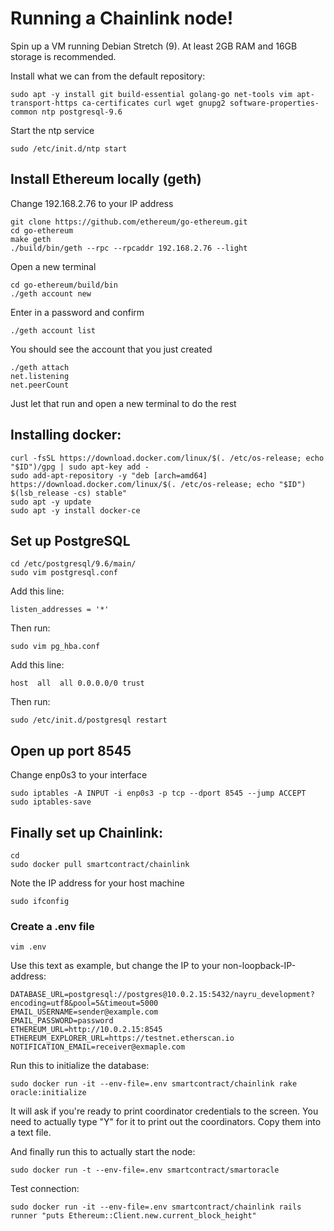 # Running a Chainlink node!
Spin up a VM running Debian Stretch (9). At least 2GB RAM and 16GB storage is recommended.

Install what we can from the default repository:
```shell
sudo apt -y install git build-essential golang-go net-tools vim apt-transport-https ca-certificates curl wget gnupg2 software-properties-common ntp postgresql-9.6
```
Start the ntp service
```shell
sudo /etc/init.d/ntp start
```

## Install Ethereum locally (geth)

Change 192.168.2.76 to your IP address

```shell
git clone https://github.com/ethereum/go-ethereum.git
cd go-ethereum
make geth
./build/bin/geth --rpc --rpcaddr 192.168.2.76 --light
```

Open a new terminal
```shell
cd go-ethereum/build/bin
./geth account new
```

Enter in a password and confirm

```shell
./geth account list
```

You should see the account that you just created

```shell
./geth attach
net.listening
net.peerCount
```
Just let that run and open a new terminal to do the rest

## Installing docker:
```shell
curl -fsSL https://download.docker.com/linux/$(. /etc/os-release; echo "$ID")/gpg | sudo apt-key add -
sudo add-apt-repository -y "deb [arch=amd64] https://download.docker.com/linux/$(. /etc/os-release; echo "$ID") $(lsb_release -cs) stable"
sudo apt -y update
sudo apt -y install docker-ce
```
 
## Set up PostgreSQL

```shell
cd /etc/postgresql/9.6/main/
sudo vim postgresql.conf
```
Add this line:
```shell
listen_addresses = '*'
```
Then run:
```shell
sudo vim pg_hba.conf
```

Add this line:
```shell
host  all  all 0.0.0.0/0 trust
```
Then run:
```shell
sudo /etc/init.d/postgresql restart
```

## Open up port 8545

Change enp0s3 to your interface

```shell
sudo iptables -A INPUT -i enp0s3 -p tcp --dport 8545 --jump ACCEPT
sudo iptables-save
```

## Finally set up Chainlink:
```shell
cd
sudo docker pull smartcontract/chainlink
```

Note the IP address for your host machine
```shell
sudo ifconfig
```

### Create a .env file

```shell
vim .env
```

Use this text as example, but change the IP to your non-loopback-IP-address:
```shell
DATABASE_URL=postgresql://postgres@10.0.2.15:5432/nayru_development?encoding=utf8&pool=5&timeout=5000
EMAIL_USERNAME=sender@example.com
EMAIL_PASSWORD=password
ETHEREUM_URL=http://10.0.2.15:8545
ETHEREUM_EXPLORER_URL=https://testnet.etherscan.io
NOTIFICATION_EMAIL=receiver@exmaple.com
```
Run this to initialize the database:
```shell
sudo docker run -it --env-file=.env smartcontract/chainlink rake oracle:initialize
```
It will ask if you're ready to print coordinator credentials to the screen. You need to actually type "Y" for it to print out the coordinators. Copy them into a text file.

And finally run this to actually start the node:
```shell
sudo docker run -t --env-file=.env smartcontract/smartoracle
```
Test connection:
```shell
sudo docker run -it --env-file=.env smartcontract/chainlink rails runner "puts Ethereum::Client.new.current_block_height"
```
